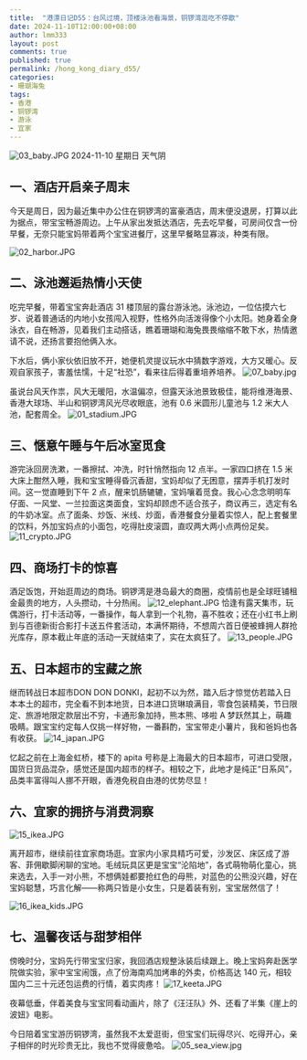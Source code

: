 ```yaml
---
title:  "港漂日记D55：台风过境，顶楼泳池看海景，铜锣湾逛吃不停歇"
date: 2024-11-10T12:00:00+08:00
author: lmm333
layout: post
comments: true
published: true
permalink: /hong_kong_diary_d55/
categories:
- 珊瑚海兔
tags:
- 香港
- 铜锣湾
- 游泳
- 宜家
---
```

![03_baby.JPG](../images/2024-11-10-hong_kong_diary_d55/03_baby.JPG)
2024-11-10 星期日 天气阴

## 一、酒店开启亲子周末
今天是周日，因为最近集中办公住在铜锣湾的富豪酒店，周末便没退房，打算以此为据点，带宝宝畅游周边。上午从家出发抵达酒店，先去吃早餐，可房间仅含一份早餐，无奈只能宝妈带着两个宝宝进餐厅，这里早餐略显寡淡，种类有限。

<!--more-->

![02_harbor.JPG](../images/2024-11-10-hong_kong_diary_d55/02_harbor.JPG)

## 二、泳池邂逅热情小天使
吃完早餐，带着宝宝奔赴酒店 31 楼顶层的露台游泳池。泳池边，一位估摸六七岁、说着普通话的内地小女孩闯入视野，性格外向活泼得像个小太阳。她身着全身泳衣，自在畅游，见着我们主动搭话，瞧着珊瑚和海兔畏畏缩缩不敢下水，热情邀请不说，还扬言要抱他俩入水。

下水后，俩小家伙依旧放不开，她便机灵提议玩水中猜数字游戏，大方又暖心。反观自家孩子，害羞怯懦，十足“社恐”，看来往后得着重培养培养。
![07_baby.jpg](../images/2024-11-10-hong_kong_diary_d55/07_baby.jpg)

虽说台风天作祟，风大无暖阳，水温偏凉，但露天泳池景致极佳，能将维港海景、香港大球场、半山和铜锣湾风光尽收眼底，池有 0.6 米圆形儿童池与 1.2 米大人池，配套周全。
![01_stadium.JPG](../images/2024-11-10-hong_kong_diary_d55/01_stadium.JPG)

## 三、惬意午睡与午后冰室觅食
游完泳回房洗漱，一番擦拭、冲洗，时针悄然指向 12 点半。一家四口挤在 1.5 米大床上酣然入睡，我和宝宝睡得昏沉香甜，宝妈却似了无困意，摆弄手机打发时间。这一觉直睡到下午 2 点，醒来饥肠辘辘，宝妈嚷着觅食。我心心念念明明车仔面、一风堂、一兰拉面这类面食，宝妈却顾虑不适合孩子，商议再三，选定有名的牛奶冰室。点了面条、炒饭、米线、炒面，香港餐食分量着实惊人，配上套餐里的饮料，外加宝妈点的小面包，吃得肚皮滚圆，直叹两大两小点两份足矣。
![11_crypto.JPG](../images/2024-11-10-hong_kong_diary_d55/11_crypto.JPG)

## 四、商场打卡的惊喜
酒足饭饱，开始逛周边的商场。铜锣湾是港岛最大的商圈，疫情前也是全球旺铺租金最贵的地方，人头攒动，十分热闹。
![12_elephant.JPG](../images/2024-11-10-hong_kong_diary_d55/12_elephant.JPG)
恰逢有露天集市，玩偶游行，打卡活动等，一番操作，每人拿到一个礼物，喜不胜收；还在小红书上刷到与百德新街合影打卡送五件套活动，本满怀期待，不想周六首日便被蜂拥人群抢光库存，原本截止年底的活动一天就结束了，实在太疯狂了。
![13_people.JPG](../images/2024-11-10-hong_kong_diary_d55/13_people.JPG)

## 五、日本超市的宝藏之旅
继而转战日本超市DON DON DONKI，起初不以为然，踏入后才惊觉仿若踏入日本本土的超市，完全看不到本地货，日本进口货琳琅满目，零食包装精美，节日限定、旅游地限定款层出不穷，卡通形象加持，熊本熊、哆啦 A 梦跃然其上，萌趣吸睛。跟宝宝约定每人仅挑一样好物，一番斟酌，宝宝带走小薯片，我和爸妈也各有收获。
![14_japan.JPG](../images/2024-11-10-hong_kong_diary_d55/14_japan.JPG)

忆起之前在上海金虹桥，楼下的 apita 号称是上海最大的日本超市，可进口受限，国货日货品混杂，感觉还是国内超市的样子。相较之下，此地才是纯正“日系风”，品类丰富得叫人挪不开眼，香港免税自由港的优势尽显！

## 六、宜家的拥挤与消费洞察
![15_ikea.JPG](../images/2024-11-10-hong_kong_diary_d55/15_ikea.JPG)

离开超市，继续前往宜家商场逛。宜家内小家具精巧可爱，沙发区、床区成了游客、菲佣歇脚闲聊的宝地。毛绒玩具区更是宝宝“沦陷地”，各式萌物萌化童心，挑来选去，入手一对小熊，不想俩娃都要抢红色的母熊，对蓝色的公熊没兴趣，好在宝妈聪慧，巧言化解——称两只皆是小女生，只是着装有别，宝宝居然信了！

![16_ikea_kids.JPG](../images/2024-11-10-hong_kong_diary_d55/16_ikea_kids.JPG)

## 七、温馨夜话与甜梦相伴
傍晚时分，宝妈先行带宝宝归家，我回酒店规整泳装后续跟上。晚上宝妈奔赴医学院做实验，家中宝宝闹饿，点了份海南鸡加烤串的外卖，价格高达 140 元，相较国内二三十元还包运费的行情，着实肉疼！
![17_keeta.JPG](../images/2024-11-10-hong_kong_diary_d55/17_keeta.JPG)

夜幕低垂，伴着美食与宝宝同看动画片，除了《汪汪队》外、还看了半集《崖上的波妞》电影。

今日陪着宝宝游历铜锣湾，虽然我不太爱逛街，但宝宝们玩得尽兴、吃得开心，亲子相伴的时光珍贵无比，我也不觉得疲惫哈。
![05_sea_view.jpg](../images/2024-11-10-hong_kong_diary_d55/05_sea_view.jpg)